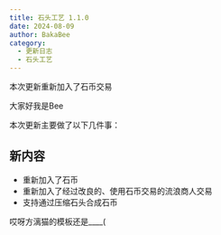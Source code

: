```yaml
---
title: 石头工艺 1.1.0
date: 2024-08-09
author: BakaBee
category:
  - 更新日志
  - 石头工艺
---
```

本次更新重新加入了石币交易

<!-- more -->
大家好我是Bee

本次更新主要做了以下几件事：

## 新内容
- 重新加入了石币
- 重新加入了经过改良的、使用石币交易的流浪商人交易
- 支持通过压缩石头合成石币

哎呀方漓猫的模板还是____(